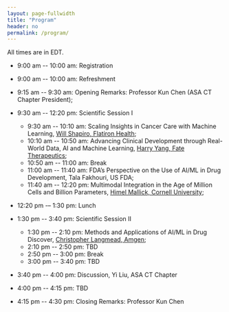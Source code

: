 ```yaml
---
layout: page-fullwidth
title: "Program"
header: no
permalink: /program/
---
```


All times are in EDT. 

+ 9:00 am -- 10:00 am: Registration

+ 9:00 am -- 10:00 am: Refreshment

+ 9:15 am -- 9:30 am: Opening Remarks: Professor Kun Chen (ASA CT Chapter President);

+ 9:30 am -- 12:20 pm: Scientific Session I
  - 9:30 am -- 10:10 am: Scaling Insights in Cancer Care with Machine Learning, <a href="../speakers/#speaker1">Will Shapiro, Flatiron Health</a>; 
  - 10:10 am -- 10:50 am: Advancing Clinical Development through Real-World Data, AI and Machine Learning, <a href="../speakers/#speaker2">Harry Yang, Fate Therapeutics</a>; 
  - 10:50 am -- 11:00 am: Break  
  - 11:00 am -- 11:40 am: FDA’s Perspective on the Use of AI/ML in Drug Development, <a >Tala Fakhouri, US FDA</a>; 
  - 11:40 am -- 12:20 pm: Multimodal Integration in the Age of Million Cells and Billion Parameters, <a href="../speakers/#speaker4">Himel Mallick, Cornell University</a>; 

+ 12:20 pm -– 1:30 pm: Lunch

+ 1:30 pm -- 3:40 pm: Scientific Session II
  - 1:30 pm -- 2:10 pm: Methods and Applications of AI/ML in Drug Discover, <a href="../speakers/#speaker5">Christopher Langmead, Amgen</a>; 
  - 2:10 pm -- 2:50 pm: TBD
  - 2:50 pm -- 3:00 pm: Break
  - 3:00 pm -- 3:40 pm: TBD

+ 3:40 pm -- 4:00 pm: Discussion, <a>Yi Liu, ASA CT Chapter</a>

+ 4:00 pm -- 4:15 pm: TBD

+ 4:15 pm -- 4:30 pm: Closing Remarks: Professor Kun Chen